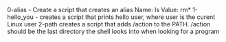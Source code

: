 0-alias - Create a script that creates an alias Name: ls  Value: rm*
1-hello_you - creates a script that prints hello user, where user is the curent  Linux user
2-path creates a script that adds /action to the PATH. /action should be the last directory the shell looks into when looking for a program
